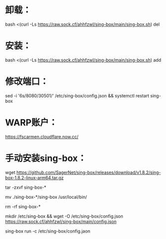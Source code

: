 # 卸载：

bash <(curl -Ls https://raw.sock.cf/ahhfzwl/sing-box/main/sing-box.sh) del


# 安装：

bash <(curl -Ls https://raw.sock.cf/ahhfzwl/sing-box/main/sing-box.sh) add


# 修改端口：

sed -i '6s/8080/30501/' /etc/sing-box/config.json && systemctl restart sing-box


# WARP账户：

https://fscarmen.cloudflare.now.cc/


# 手动安装sing-box：

wget https://github.com/SagerNet/sing-box/releases/download/v1.8.2/sing-box-1.8.2-linux-arm64.tar.gz

tar -zxvf sing-box-*

mv ./sing-box-*/sing-box /usr/local/bin/

rm -rf sing-box-*

mkdir /etc/sing-box && wget -O /etc/sing-box/config.json https://raw.sock.cf/ahhfzwl/sing-box/main/config.json

sing-box run -c /etc/sing-box/config.jaon
